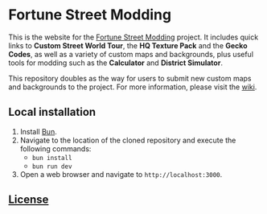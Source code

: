 # Fortune Street Modding

This is the website for the [Fortune Street Modding](https://github.com/FortuneStreetModding) project. It includes quick links to **Custom Street World Tour**, the **HQ Texture Pack** and the **Gecko Codes**, as well as a variety of custom maps and backgrounds, plus useful tools for modding such as the **Calculator** and **District Simulator**.

This repository doubles as the way for users to submit new custom maps and backgrounds to the project. For more information, please visit the [wiki](https://github.com/FortuneStreetModding/fortunestreetmodding.github.io/wiki).

## Local installation

1. Install [Bun](https://bun.sh/).
2. Navigate to the location of the cloned repository and execute the following commands:
    - `bun install`
    - `bun run dev`
3. Open a web browser and navigate to `http://localhost:3000`.

## [License](LICENSE)
